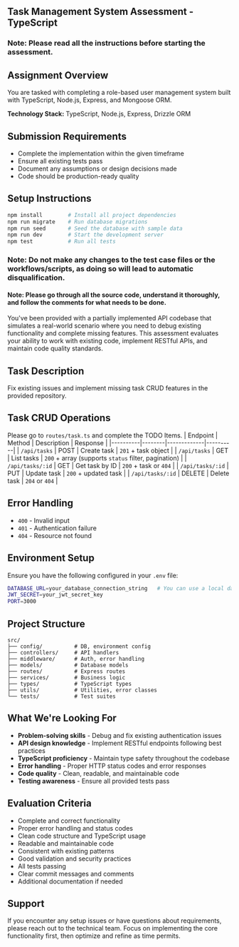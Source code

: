 ## Task Management System Assessment - TypeScript
### Note: Please read all the instructions before starting the assessment.

## Assignment Overview

You are tasked with completing a role-based user management system built with TypeScript, Node.js, Express, and Mongoose ORM.

**Technology Stack:** TypeScript, Node.js, Express, Drizzle ORM

## Submission Requirements
- Complete the implementation within the given timeframe
- Ensure all existing tests pass
- Document any assumptions or design decisions made
- Code should be production-ready quality

## Setup Instructions
```bash
npm install        # Install all project dependencies
npm run migrate    # Run database migrations
npm run seed       # Seed the database with sample data
npm run dev        # Start the development server
npm test           # Run all tests
```
### Note: Do not make any changes to the test case files or the workflows/scripts, as doing so will lead to automatic disqualification.

#### Note: Please go through all the source code, understand it thoroughly, and follow the comments for what needs to be done.

You've been provided with a partially implemented API codebase that simulates a real-world scenario where you need to debug existing functionality and complete missing features. This assessment evaluates your ability to work with existing code, implement RESTful APIs, and maintain code quality standards.

## Task Description
Fix existing issues and implement missing task CRUD features in the provided repository.

## Task CRUD Operations
Please go to `routes/task.ts` and complete the TODO Items.
| Endpoint | Method | Description | Response |
|----------|--------|-------------|----------|
| `/api/tasks` | POST | Create task | `201` + task object |
| `/api/tasks` | GET | List tasks | `200` + array (supports `status` filter, pagination) |
| `/api/tasks/:id` | GET | Get task by ID | `200` + task or `404` |
| `/api/tasks/:id` | PUT | Update task | `200` + updated task |
| `/api/tasks/:id` | DELETE | Delete task | `204` or `404` |

## Error Handling
- `400` - Invalid input
- `401` - Authentication failure  
- `404` - Resource not found

## Environment Setup
Ensure you have the following configured in your `.env` file:
```bash
DATABASE_URL=your_database_connection_string   # You can use a local database URL or a remote database URL for testing.
JWT_SECRET=your_jwt_secret_key
PORT=3000
```

## Project Structure
```
src/
├── config/          # DB, environment config
├── controllers/     # API handlers
├── middleware/      # Auth, error handling
├── models/          # Database models
├── routes/          # Express routes
├── services/        # Business logic
├── types/           # TypeScript types
├── utils/           # Utilities, error classes
└── tests/           # Test suites
```

## What We're Looking For
- **Problem-solving skills** - Debug and fix existing authentication issues
- **API design knowledge** - Implement RESTful endpoints following best practices
- **TypeScript proficiency** - Maintain type safety throughout the codebase
- **Error handling** - Proper HTTP status codes and error responses 
- **Code quality** - Clean, readable, and maintainable code
- **Testing awareness** - Ensure all provided tests pass

## Evaluation Criteria
- Complete and correct functionality
- Proper error handling and status codes
- Clean code structure and TypeScript usage
- Readable and maintainable code
- Consistent with existing patterns
- Good validation and security practices
- All tests passing
- Clear commit messages and comments
- Additional documentation if needed


## Support
If you encounter any setup issues or have questions about requirements, please reach out to the technical team. Focus on implementing the core functionality first, then optimize and refine as time permits.
